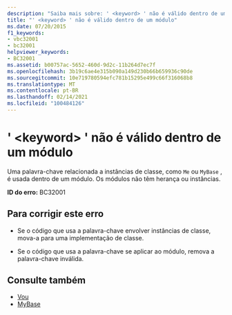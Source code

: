 ```yaml
---
description: "Saiba mais sobre: ' <keyword> ' não é válido dentro de um módulo"
title: "' <keyword> ' não é válido dentro de um módulo"
ms.date: 07/20/2015
f1_keywords:
- vbc32001
- bc32001
helpviewer_keywords:
- BC32001
ms.assetid: b00757ac-5652-460d-9d2c-11b264d7ec7f
ms.openlocfilehash: 3b19c6ae4e315b090a149d230b66b659936c90de
ms.sourcegitcommit: 10e719780594efc781b15295e499c66f316068b8
ms.translationtype: MT
ms.contentlocale: pt-BR
ms.lasthandoff: 02/14/2021
ms.locfileid: "100484126"
---
```

# <a name="keyword-is-not-valid-within-a-module"></a>' \<keyword> ' não é válido dentro de um módulo

Uma palavra-chave relacionada a instâncias de classe, como `Me` ou `MyBase` , é usada dentro de um módulo. Os módulos não têm herança ou instâncias.  
  
 **ID do erro:** BC32001  
  
## <a name="to-correct-this-error"></a>Para corrigir este erro  
  
- Se o código que usa a palavra-chave envolver instâncias de classe, mova-a para uma implementação de classe.  
  
- Se o código que usa a palavra-chave se aplicar ao módulo, remova a palavra-chave inválida.  
  
## <a name="see-also"></a>Consulte também

- [Vou](../programming-guide/program-structure/me-my-mybase-and-myclass.md#me)
- [MyBase](../programming-guide/program-structure/me-my-mybase-and-myclass.md#mybase)
